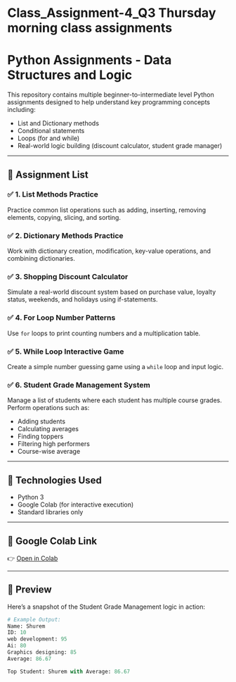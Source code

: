 # Class_Assignment-4_Q3 Thursday morning class assignments

# Python Assignments - Data Structures and Logic

This repository contains multiple beginner-to-intermediate level Python assignments designed to help understand key programming concepts including:

- List and Dictionary methods
- Conditional statements
- Loops (for and while)
- Real-world logic building (discount calculator, student grade manager)

---

## 📝 Assignment List

### ✅ 1. List Methods Practice
Practice common list operations such as adding, inserting, removing elements, copying, slicing, and sorting.

### ✅ 2. Dictionary Methods Practice
Work with dictionary creation, modification, key-value operations, and combining dictionaries.

### ✅ 3. Shopping Discount Calculator
Simulate a real-world discount system based on purchase value, loyalty status, weekends, and holidays using if-statements.

### ✅ 4. For Loop Number Patterns
Use `for` loops to print counting numbers and a multiplication table.

### ✅ 5. While Loop Interactive Game
Create a simple number guessing game using a `while` loop and input logic.

### ✅ 6. Student Grade Management System
Manage a list of students where each student has multiple course grades. Perform operations such as:
- Adding students
- Calculating averages
- Finding toppers
- Filtering high performers
- Course-wise average

---

## 📂 Technologies Used

- Python 3
- Google Colab (for interactive execution)
- Standard libraries only

---

## 📎 Google Colab Link

👉 [Open in Colab](https://colab.research.google.com/drive/1ynp_xi7-wxN9Rrf95wPk8lKvlaXjByHD?usp=sharing) 

---

## 📸 Preview

Here’s a snapshot of the Student Grade Management logic in action:
```python
# Example Output:
Name: Shurem
ID: 10
web development: 95
Ai: 80
Graphics designing: 85
Average: 86.67

Top Student: Shurem with Average: 86.67

